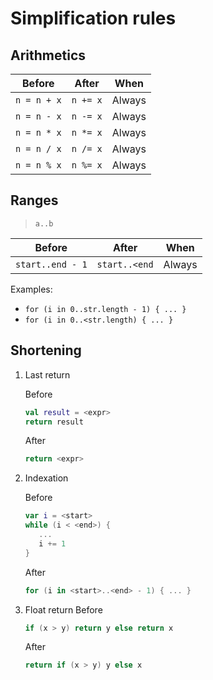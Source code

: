 # Simplification rules

## Arithmetics

| **Before**  | **After** | **When** |
|-------------|-----------|----------|
| `n = n + x` | `n += x`  | Always   | 
| `n = n - x` | `n -= x`  | Always   | 
| `n = n * x` | `n *= x`  | Always   | 
| `n = n / x` | `n /= x`  | Always   | 
| `n = n % x` | `n %= x`  | Always   |

## Ranges

> `a..b`

| **Before**       | **After**     | **When** |
|------------------|---------------|----------|
| `start..end - 1` | `start..<end` | Always   | 

Examples:

- `for (i in 0..str.length - 1) { ... }`
- `for (i in 0..<str.length) { ... }`

## Shortening

1. Last return

   Before
   ```kotlin
   val result = <expr>
   return result
   ```
   After
   ```kotlin
   return <expr>
   ```

2. Indexation

   Before
   ```kotlin
   var i = <start>
   while (i < <end>) {
      ...
      i += 1
   }
   ```
   After
   ```kotlin
   for (i in <start>..<end> - 1) { ... }
   ```

3. Float return
   Before
   ```kotlin
   if (x > y) return y else return x
   ```
   After
   ```kotlin
   return if (x > y) y else x
   ```